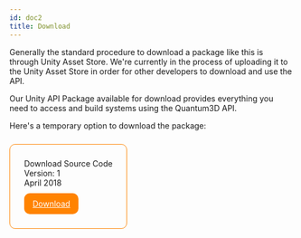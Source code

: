 ```yaml
---
id: doc2
title: Download
---
```


Generally the standard procedure to download a package like this is through Unity Asset Store. We're currently in the process of uploading it to the Unity Asset Store in order for other developers to download and use the API.

Our Unity API Package available for download provides everything you need to access and build systems using the Quantum3D API.

Here's a temporary option to download the package:

<div style="margin-top:10px;border: 1px solid #ff8300;border-radius: 10px; padding: 25px;display: inline-block;">
Download Source Code<br />
Version: 1<br />
April 2018<br />
<a style="background-color:#ff8300;color: white;padding: 10px 15px;display: inline-block; border-radius: 10px;;margin-top: 10px " href="http://www.developer.finallyfreeproductions.com/test-site/Framework/Quantum3D-UX-SubSystem.zip">Download</a>

</div>
